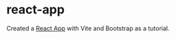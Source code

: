 # react-app

Created a [React App](https://a-raj468.github.io/react-app/) with Vite and Bootstrap as a tutorial.
